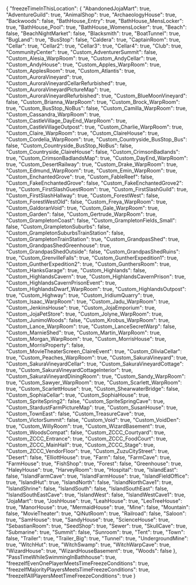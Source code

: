 {
  "freezeTimeInThisLocation": {
    "AbandonedJojaMart": true,
    "AdventureGuild": true,
    "AnimalShop": true,
    "ArchaeologyHouse": true,
    "Backwoods": false,
    "BathHouse_Entry": true,
    "BathHouse_MensLocker": true,
    "BathHouse_Pool": true,
    "BathHouse_WomensLocker": true,
    "Beach": false,
    "BeachNightMarket": false,
    "Blacksmith": true,
    "BoatTunnel": true,
    "BugLand": true,
    "BusStop": false,
    "Caldera": true,
    "CaptainRoom": true,
    "Cellar": true,
    "Cellar2": true,
    "Cellar3": true,
    "Cellar4": true,
    "Club": true,
    "CommunityCenter": true,
    "Custom_AdventurerSummit": false,
    "Custom_Alesia_WarpRoom": true,
    "Custom_AndyCellar": true,
    "Custom_AndyHouse": true,
    "Custom_Apples_WarpRoom": true,
    "Custom_ApplesRoom": true,
    "Custom_Atlantis": true,
    "Custom_AuroraVineyard": true,
    "Custom_AuroraVineyardCellarRefurbished": true,
    "Custom_AuroraVineyardPictureMap": true,
    "Custom_AuroraVineyardRefurbished": true,
    "Custom_BlueMoonVineyard": false,
    "Custom_Brianna_WarpRoom": true,
    "Custom_Brock_WarpRoom": true,
    "Custom_BusStop_NoBus": false,
    "Custom_Camilla_WarpRoom": true,
    "Custom_Cassandra_WarpRoom": true,
    "Custom_CastleVillage_DayEnd_WarpRoom": true,
    "Custom_CastleVillageOutpost": true,
    "Custom_Charlie_WarpRoom": true,
    "Custom_Claire_WarpRoom": true,
    "Custom_ClaireHouse": true,
    "Custom_Cordelia_WarpRoom": true,
    "Custom_Countryside_BusStop_Bus": false,
    "Custom_Countryside_BusStop_NoBus": false,
    "Custom_Countryside_ClaireHouse": false,
    "Custom_CrimsonBadlands": true,
    "Custom_CrimsonBadlandsMap": true,
    "Custom_DayEnd_WarpRoom": true,
    "Custom_DesertRailway": true,
    "Custom_Drake_WarpRoom": true,
    "Custom_Edmund_WarpRoom": true,
    "Custom_Emin_WarpRoom": true,
    "Custom_EnchantedGrove": true,
    "Custom_FableReef": false,
    "Custom_FakeEnchantedGrove": false,
    "Custom_FakeEnchantedGrove2": true,
    "Custom_FirstSlashGuestRoom": true,
    "Custom_FirstSlashGuild": true,
    "Custom_FirstSlashHallway": true,
    "Custom_ForestWest": false,
    "Custom_ForestWestOld": false,
    "Custom_Freya_WarpRoom": true,
    "Custom_GaldoranVoid": true,
    "Custom_Gale_WarpRoom": true,
    "Custom_Garden": false,
    "Custom_Gertrude_WarpRoom": true,
    "Custom_GrampletonCoast": false,
    "Custom_GrampletonFields_Small": false,
    "Custom_GrampletonSuburbs": false,
    "Custom_GrampletonSuburbsTrainStation": false,
    "Custom_GrampletonTrainStation": true,
    "Custom_GrandpasShed": true,
    "Custom_GrandpasShedGreenhouse": true,
    "Custom_GrandpasShedOutside": false,
    "Custom_GrandpasShedRuins": true,
    "Custom_GrenvilleFalls": true,
    "Custom_GuntherExpedition1": true,
    "Custom_GuntherExpedition2": true,
    "Custom_GunthersRoom": true,
    "Custom_HanksGarage": true,
    "Custom_Highlands": false,
    "Custom_HighlandsCavern": true,
    "Custom_HighlandsCavernPrison": true,
    "Custom_HighlandsCavernPrisonEvent": true,
    "Custom_HighlandsDwarf_WarpRoom": true,
    "Custom_HighlandsOutpost": true,
    "Custom_Highway": true,
    "Custom_IridiumQuarry": true,
    "Custom_Isaac_WarpRoom": true,
    "Custom_Jadu_WarpRoom": true,
    "Custom_JenkinsHouse": true,
    "Custom_JojaEmporium": true,
    "Custom_JojaPetStore": true,
    "Custom_Jolyne_WarpRoom": true,
    "Custom_JunimoWoods": false,
    "Custom_Krobus_WarpRoom": true,
    "Custom_Lance_WarpRoom": true,
    "Custom_LanceSecretWarp": false,
    "Custom_MarnieShed": true,
    "Custom_Martin_WarpRoom": true,
    "Custom_Morgan_WarpRoom": true,
    "Custom_MorrisHouse": true,
    "Custom_MorrisProperty": false,
    "Custom_MovieTheaterScreen_ClaireEvent": true,
    "Custom_OliviaCellar": true,
    "Custom_Peaches_WarpRoom": true,
    "Custom_SakuraVineyard": true,
    "Custom_SakuraVineyardCellar": true,
    "Custom_SakuraVineyardCottage": true,
    "Custom_SakuraVineyardCottageInterior": true,
    "Custom_SakuraVineyardDiningRoom": true,
    "Custom_Sandy_WarpRoom": true,
    "Custom_Sawyer_WarpRoom": true,
    "Custom_Scarlett_WarpRoom": true,
    "Custom_ScarlettHouse": true,
    "Custom_ShearwaterBridge": false,
    "Custom_SophiaCellar": true,
    "Custom_SophiaHouse": true,
    "Custom_SpriteSpring2": false,
    "Custom_SpriteSpringCave": true,
    "Custom_StardustFarmPictureMap": true,
    "Custom_SusanHouse": true,
    "Custom_TownEast": false,
    "Custom_TreasureCave": true,
    "Custom_VictorSummit": false,
    "Custom_Void": true,
    "Custom_VoidDen": true,
    "Custom_WillyRoom": true,
    "Custom_WizardBasement": true,
    "Custom_WoodsCompat": false,
    "Custom_ZCCC_Courtyard": true,
    "Custom_ZCCC_Entrance": true,
    "Custom_ZCCC_FoodCourt": true,
    "Custom_ZCCC_MainHall": true,
    "Custom_ZCCC_Stage": true,
    "Custom_ZCCC_VendorFloor": true,
    "Custom_ZuzuCityStreet": true,
    "Desert": false,
    "ElliottHouse": true,
    "Farm": false,
    "FarmCave": true,
    "FarmHouse": true,
    "FishShop": true,
    "Forest": false,
    "Greenhouse": true,
    "HaleyHouse": true,
    "HarveyRoom": true,
    "Hospital": true,
    "IslandEast": false,
    "IslandFarmCave": true,
    "IslandFarmHouse": true,
    "IslandFieldOffice": true,
    "IslandHut": true,
    "IslandNorth": false,
    "IslandNorthCave1": true,
    "IslandShrine": false,
    "IslandSouth": false,
    "IslandSouthEast": false,
    "IslandSouthEastCave": true,
    "IslandWest": false,
    "IslandWestCave1": true,
    "JojaMart": true,
    "JoshHouse": true,
    "LeahHouse": true,
    "LeoTreeHouse": true,
    "ManorHouse": true,
    "MermaidHouse": true,
    "Mine": false,
    "Mountain": false,
    "MovieTheater": true,
    "QiNutRoom": true,
    "Railroad": false,
    "Saloon": true,
    "SamHouse": true,
    "SandyHouse": true,
    "ScienceHouse": true,
    "SebastianRoom": true,
    "SeedShop": true,
    "Sewer": true,
    "SkullCave": true,
    "Submarine": true,
    "Summit": false,
    "Sunroom": true,
    "Tent": true,
    "Town": false,
    "Trailer": true,
    "Trailer_Big": true,
    "Tunnel": true,
    "UndergroundMine": true,
    "WitchHut": true,
    "WitchSwamp": true,
    "WitchWarpCave": true,
    "WizardHouse": true,
    "WizardHouseBasement": true,
    "Woods": false
  },
  "PassTimeWhileSwimmingInBathhouse": true,
  "freezeIfEvenOnePlayerMeetsTimeFreezeConditions": true,
  "freezeIfMajorityPlayersMeetsTimeFreezeConditions": true,
  "freezeIfAllPlayersMeetTimeFreezeConditions": true
}
